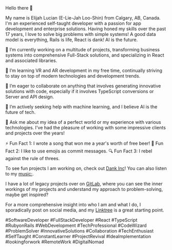 Hello there 👋

My name is Elijah Lucian (E-Lie-Jah Loo-Shin) from Calgary, AB, Canada. I'm an experienced self-taught developer with a passion for app development and enterprise solutions. Having honed my skills over the past 17 years, I love to solve big problems with simple systems! A good data model is everything, Rails is life, React is dank! AI is the future.

🔭 I’m currently working on a multitude of projects, transforming business systems into comprehensive Full-Stack solutions, and specializing in React and associated libraries.

🌱 I’m learning VR and AR development in my free time, continually striving to stay on top of modern technologies and development trends.

👯 I’m eager to collaborate on anything that involves generating innovative solutions with code, especially if it involves TypeScript conversions or Server and API design.

🤔 I’m actively seeking help with machine learning, and I believe AI is the future of tech.

💬 Ask me about my idea of a perfect world or my experience with various technologies. I've had the pleasure of working with some impressive clients and projects over the years!

⚡ Fun Fact 1: I wrote a song that won me a year's worth of free beer!
💅 Fun Fact 2: I like to use emojis as commit messages.
🔍 Fun Fact 3: I rebel against the rule of threes.

To see fun projects I am working on, check out [Dank Inc](https://github.com/dankinc)! You can also listen to my [music:](https://linktr.ee/eli7vh).

I have a lot of legacy projects over on [GitLab](https://gitlab.com/elijahlucian), where you can see the inner workings of my projects and understand my approach to problem-solving, maybe get inspired? 

For a more comprehensive insight into who I am and what I do, I sporadically post on social media, and my [Linktree](https://linktr.ee/eli7vh) is a great starting point.

#SoftwareDeveloper #FullStackDeveloper #React #TypeScript #RubyonRails #WebDevelopment #TechProfessional #CodeWizard #ProblemSolver #InnovativeSolutions #Collaboration #TechEnthusiast #SelfTaught #ConstantLearner #ProjectRevival #IdeaImplementation #lookingforwork #RemoteWork #DigitalNomad
